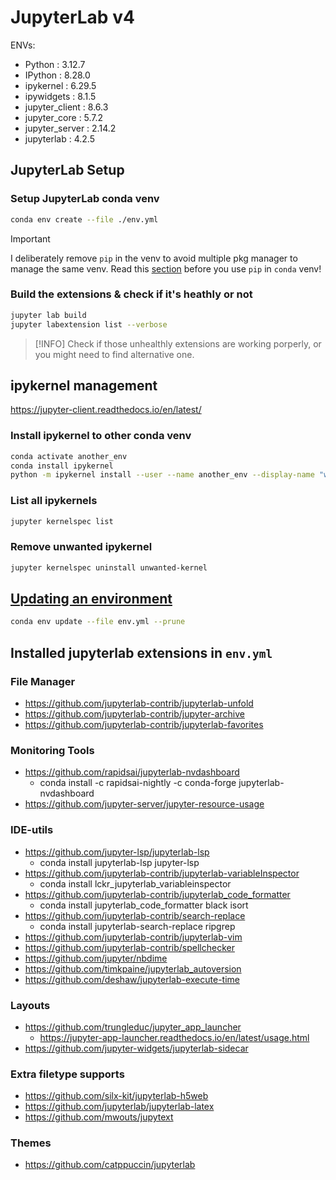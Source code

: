 # JupyterLab v4

ENVs:

- Python : 3.12.7
- IPython : 8.28.0
- ipykernel : 6.29.5
- ipywidgets : 8.1.5
- jupyter_client : 8.6.3
- jupyter_core : 5.7.2
- jupyter_server : 2.14.2
- jupyterlab : 4.2.5

## JupyterLab Setup

### Setup JupyterLab conda venv

```bash
conda env create --file ./env.yml
```

> [!IMPORTANT]
> I deliberately remove `pip` in the venv to avoid multiple pkg manager to manage the same venv.
> Read this [section](https://docs.conda.io/projects/conda/en/latest/user-guide/tasks/manage-environments.html#using-pip-in-an-environment) before you use `pip` in `conda` venv!

### Build the extensions & check if it's heathly or not

```bash
jupyter lab build
jupyter labextension list --verbose
```

> [!INFO]
> Check if those unhealthly extensions are working porperly, or you might need to find alternative one.

## ipykernel management

https://jupyter-client.readthedocs.io/en/latest/

### Install ipykernel to other conda venv

```bash
conda activate another_env
conda install ipykernel
python -m ipykernel install --user --name another_env --display-name "whatever"
```

### List all ipykernels

```bash
jupyter kernelspec list
```

### Remove unwanted ipykernel

```bash
jupyter kernelspec uninstall unwanted-kernel
```

## [Updating an environment](https://docs.conda.io/projects/conda/en/latest/user-guide/tasks/manage-environments.html#updating-an-environment)

```bash
conda env update --file env.yml --prune
```

## Installed jupyterlab extensions in `env.yml`

### File Manager

- https://github.com/jupyterlab-contrib/jupyterlab-unfold
- https://github.com/jupyterlab-contrib/jupyter-archive
- https://github.com/jupyterlab-contrib/jupyterlab-favorites

### Monitoring Tools

- https://github.com/rapidsai/jupyterlab-nvdashboard
  - conda install -c rapidsai-nightly -c conda-forge jupyterlab-nvdashboard
- https://github.com/jupyter-server/jupyter-resource-usage

### IDE-utils

- https://github.com/jupyter-lsp/jupyterlab-lsp
  - conda install jupyterlab-lsp jupyter-lsp
- https://github.com/jupyterlab-contrib/jupyterlab-variableInspector
  - conda install lckr_jupyterlab_variableinspector
- https://github.com/jupyterlab-contrib/jupyterlab_code_formatter
  - conda install jupyterlab_code_formatter black isort
- https://github.com/jupyterlab-contrib/search-replace
  - conda install jupyterlab-search-replace ripgrep
- https://github.com/jupyterlab-contrib/jupyterlab-vim
- https://github.com/jupyterlab-contrib/spellchecker
- https://github.com/jupyter/nbdime
- https://github.com/timkpaine/jupyterlab_autoversion
- https://github.com/deshaw/jupyterlab-execute-time

### Layouts

- https://github.com/trungleduc/jupyter_app_launcher
  - https://jupyter-app-launcher.readthedocs.io/en/latest/usage.html
- https://github.com/jupyter-widgets/jupyterlab-sidecar

### Extra filetype supports

- https://github.com/silx-kit/jupyterlab-h5web
- https://github.com/jupyterlab/jupyterlab-latex
- https://github.com/mwouts/jupytext

### Themes

- https://github.com/catppuccin/jupyterlab
